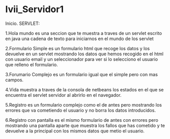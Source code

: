# Ivii_Servidor1
Inicio.
SERVLET:

1.Hola mundo es una seccion que te muestra a traves de un servlet escrito
 en java una cadena de texto para iniciarnos en el mundo de los servlet

2.Formulario Simple es un formulario html que recoge los datos y los devuelve
en un servlet mostrando los datos que hemos recogido en el html con usuario 
email y un seleccionador para ver si lo selecciono el usuario que relleno el 
formulario.

3.Forumario Complejo es un formulario igual que el simple pero con mas campos.

4.Vida muestra a traves de la consola de netbeans los estados en el que se 
encuentra el servlet servidor al abrirlo en el navegador.

5.Registro es un formulario complejo como el de antes pero mostrando los errores
que va cometiendo el usuario y no borra los datos introducidos.

6.Registro con pantalla es el mismo formulario de antes con errores pero 
mostrando una pantalla aparte que muestra los fallos que has cometido y te
devuelve a la principal con los mismos datos que metio el usuario.


